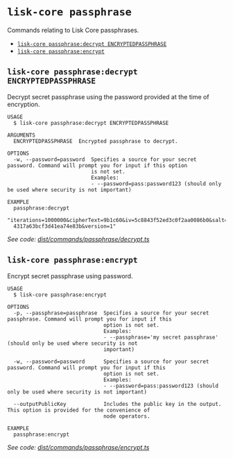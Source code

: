 # `lisk-core passphrase`

Commands relating to Lisk Core passphrases.

- [`lisk-core passphrase:decrypt ENCRYPTEDPASSPHRASE`](#lisk-core-passphrasedecrypt-encryptedpassphrase)
- [`lisk-core passphrase:encrypt`](#lisk-core-passphraseencrypt)

## `lisk-core passphrase:decrypt ENCRYPTEDPASSPHRASE`

Decrypt secret passphrase using the password provided at the time of encryption.

```
USAGE
  $ lisk-core passphrase:decrypt ENCRYPTEDPASSPHRASE

ARGUMENTS
  ENCRYPTEDPASSPHRASE  Encrypted passphrase to decrypt.

OPTIONS
  -w, --password=password  Specifies a source for your secret password. Command will prompt you for input if this option
                           is not set.
                           Examples:
                           - --password=pass:password123 (should only be used where security is not important)

EXAMPLE
  passphrase:decrypt
  "iterations=1000000&cipherText=9b1c60&iv=5c8843f52ed3c0f2aa0086b0&salt=2240b7f1aa9c899894e528cf5b600e9c&tag=23c0111213
  4317a63bcf3d41ea74e83b&version=1"
```

_See code: [dist/commands/passphrase/decrypt.ts](https://github.com/LiskHQ/lisk-core/blob/v3.0.0-beta.2.1/dist/commands/passphrase/decrypt.ts)_

## `lisk-core passphrase:encrypt`

Encrypt secret passphrase using password.

```
USAGE
  $ lisk-core passphrase:encrypt

OPTIONS
  -p, --passphrase=passphrase  Specifies a source for your secret passphrase. Command will prompt you for input if this
                               option is not set.
                               Examples:
                               - --passphrase='my secret passphrase' (should only be used where security is not
                               important)

  -w, --password=password      Specifies a source for your secret password. Command will prompt you for input if this
                               option is not set.
                               Examples:
                               - --password=pass:password123 (should only be used where security is not important)

  --outputPublicKey            Includes the public key in the output. This option is provided for the convenience of
                               node operators.

EXAMPLE
  passphrase:encrypt
```

_See code: [dist/commands/passphrase/encrypt.ts](https://github.com/LiskHQ/lisk-core/blob/v3.0.0-beta.2.1/dist/commands/passphrase/encrypt.ts)_
